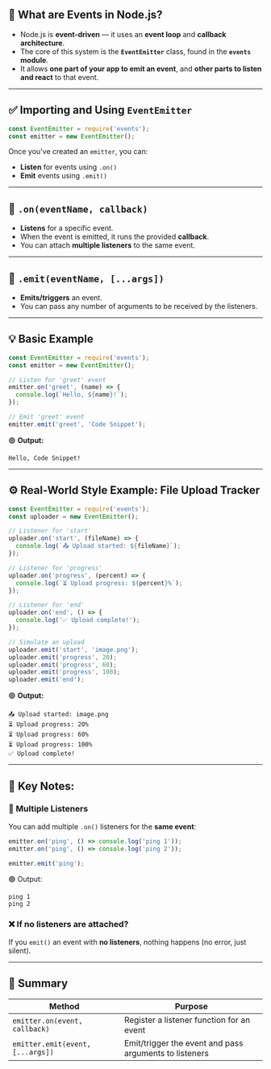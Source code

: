 ## 🎯 What are Events in Node.js?

* Node.js is **event-driven** — it uses an **event loop** and **callback architecture**.
* The core of this system is the **`EventEmitter`** class, found in the **`events` module**.
* It allows **one part of your app to emit an event**, and **other parts to listen and react** to that event.

---

## ✅ Importing and Using `EventEmitter`

```js
const EventEmitter = require('events');
const emitter = new EventEmitter();
```

Once you've created an `emitter`, you can:

* **Listen** for events using `.on()`
* **Emit** events using `.emit()`

---

## 📌 `.on(eventName, callback)`

* **Listens** for a specific event.
* When the event is emitted, it runs the provided **callback**.
* You can attach **multiple listeners** to the same event.

---

## 📌 `.emit(eventName, [...args])`

* **Emits/triggers** an event.
* You can pass any number of arguments to be received by the listeners.

---

## 💡 Basic Example

```js
const EventEmitter = require('events');
const emitter = new EventEmitter();

// Listen for 'greet' event
emitter.on('greet', (name) => {
  console.log(`Hello, ${name}!`);
});

// Emit 'greet' event
emitter.emit('greet', 'Code Snippet');
```

🟢 **Output:**

```
Hello, Code Snippet!
```

---

## ⚙️ Real-World Style Example: File Upload Tracker

```js
const EventEmitter = require('events');
const uploader = new EventEmitter();

// Listener for 'start'
uploader.on('start', (fileName) => {
  console.log(`📤 Upload started: ${fileName}`);
});

// Listener for 'progress'
uploader.on('progress', (percent) => {
  console.log(`⏳ Upload progress: ${percent}%`);
});

// Listener for 'end'
uploader.on('end', () => {
  console.log('✅ Upload complete!');
});

// Simulate an upload
uploader.emit('start', 'image.png');
uploader.emit('progress', 20);
uploader.emit('progress', 60);
uploader.emit('progress', 100);
uploader.emit('end');
```

🟢 **Output:**

```
📤 Upload started: image.png
⏳ Upload progress: 20%
⏳ Upload progress: 60%
⏳ Upload progress: 100%
✅ Upload complete!
```

---

## 📍 Key Notes:

### 🔁 Multiple Listeners

You can add multiple `.on()` listeners for the **same event**:

```js
emitter.on('ping', () => console.log('ping 1'));
emitter.on('ping', () => console.log('ping 2'));

emitter.emit('ping');
```

🟢 Output:

```
ping 1
ping 2
```

### ❌ If no listeners are attached?

If you `emit()` an event with **no listeners**, nothing happens (no error, just silent).

---

## 🧠 Summary

| Method                           | Purpose                                                |
| -------------------------------- | ------------------------------------------------------ |
| `emitter.on(event, callback)`    | Register a listener function for an event              |
| `emitter.emit(event, [...args])` | Emit/trigger the event and pass arguments to listeners |

